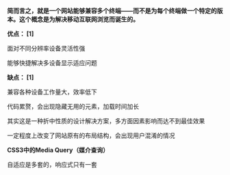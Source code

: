 **简而言之，就是一个网站能够兼容多个终端——而不是为每个终端做一个特定的版本。这个概念是为解决移动互联网浏览而诞生的。**

**优点： [1]** 

面对不同分辨率设备灵活性强

能够快捷解决多设备显示适应问题

**缺点： [1]** 

兼容各种设备工作量大，效率低下

代码累赘，会出现隐藏无用的元素，加载时间加长

其实这是一种折中性质的设计解决方案，多方面因素影响而达不到最佳效果

一定程度上改变了网站原有的布局结构，会出现用户混淆的情况

**CSS3中的Media Query（媒介查询）**

自适应是多套的，响应式只有一套

